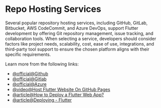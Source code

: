 # Repo Hosting Services

Several popular repository hosting services, including GitHub, GitLab, Bitbucket, AWS CodeCommit, and Azure DevOps, support Flutter development by offering Git repository management, issue tracking, and collaboration tools. When selecting a service, developers should consider factors like project needs, scalability, cost, ease of use, integrations, and third-party tool support to ensure the chosen platform aligns with their specific requirements.

Learn more from the following links:

- [@official@Github](https://github.com/)
- [@official@Gitlab](https://gitlab.com/)
- [@official@Azure](https://azure.microsoft.com/)
- [@video@Host Flutter Website On GitHub Pages](https://www.youtube.com/watch?v=z-yOqoQ2q6s)
- [@article@How to Deploy a Flutter Web App?](https://medium.com/solute-labs/flutter-for-web-how-to-deploy-a-flutter-web-app-c7d9db7ced2e)
- [@article@Deploying - Flutter](https://docs.flutter.dev/deployment/web#deploying-to-the-web)
